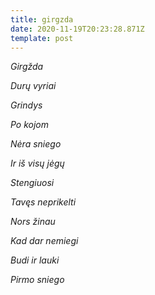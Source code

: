 ```yaml
---
title: girgzda
date: 2020-11-19T20:23:28.871Z
template: post
---
```

*Girgžda*

*Durų vyriai*

*Grindys*

*Po kojom* 

*Nėra sniego* 

*Ir iš visų jėgų* 

*Stengiuosi*

*Tavęs neprikelti*

*Nors žinau*

*Kad dar nemiegi*

*Budi ir lauki* 

*Pirmo sniego*